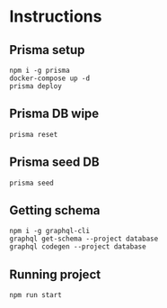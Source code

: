 # Instructions

## Prisma setup
```
npm i -g prisma
docker-compose up -d
prisma deploy
```

## Prisma DB wipe
```
prisma reset
```

## Prisma seed DB
```
prisma seed
```

## Getting schema
```
npm i -g graphql-cli
graphql get-schema --project database
graphql codegen --project database
```

## Running project
`npm run start`